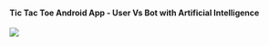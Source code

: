 #### Tic Tac Toe Android App - User Vs Bot with Artificial Intelligence



![](C:\Users\spide\OneDrive\Android\TicTacToeGame\TicTacToe.gif)